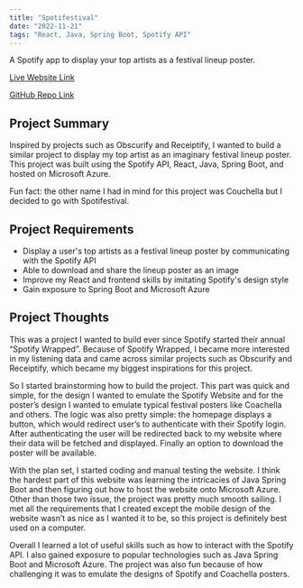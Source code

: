 ```yaml
---
title: "Spotifestival"
date: "2022-11-21"
tags: "React, Java, Spring Boot, Spotify API"
---
```

A Spotify app to display your top artists as a festival lineup poster.


[Live Website Link](https://spotifestival.azurewebsites.net/)


[GitHub Repo Link](https://github.com/JasonTuyen/spotifestival)


## Project Summary
Inspired by projects such as Obscurify and Receiptify, I wanted to build a similar project to display my top artist as an imaginary festival lineup poster. This project was built using the Spotify API, React, Java, Spring Boot, and hosted on Microsoft Azure. 


Fun fact: the other name I had in mind for this project was Couchella but I decided to go with Spotifestival. 


## Project Requirements
* Display a user's top artists as a festival lineup poster by communicating with the Spotify API
* Able to download and share the lineup poster as an image
* Improve my React and frontend skills by imitating Spotify's design style
* Gain exposure to Spring Boot and Microsoft Azure


## Project Thoughts
This was a project I wanted to build ever since Spotify started their annual “Spotify Wrapped”. Because of Spotify Wrapped, I became more interested in my listening data and came across similar projects such as Obscurify and Receiptify, which became my biggest inspirations for this project.

So I started brainstorming how to build the project. This part was quick and simple, for the design I wanted to emulate the Spotify Website and for the poster’s design I wanted to emulate typical festival posters like Coachella and others. The logic was also pretty simple: the homepage displays a button, which would redirect user’s to authenticate with their Spotify login. After authenticating the user will be redirected back to my website where their data will be fetched and displayed. Finally an option to download the poster will be available. 

With the plan set, I started coding and manual testing the website. I think the hardest part of this website was learning the intricacies of Java Spring Boot and then figuring out how to host the website onto Microsoft Azure. Other than those two issue, the project was pretty much smooth sailing. I met all the requirements that I created except the mobile design of the website wasn’t as nice as I wanted it to be, so this project is definitely best used on a computer. 

Overall I learned a lot of useful skills such as how to interact with the Spotify API. I also gained exposure to popular technologies such as Java Spring Boot and Microsoft Azure. The project was also fun because of how challenging it was to emulate the designs of Spotify and Coachella posters.